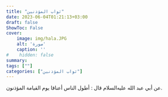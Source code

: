 ```yaml
---
title: "ثواب المؤذنين"
date: 2023-06-04T01:21:13+03:00
draft: false
ShowToc: False
cover:
    image: img/hala.JPG
    alt: 'صورة'
    caption: ''
#    hidden: false
summary: 
tags: [""]
categories: ["ثواب المؤذنين"]
---
```

عن أبي
عبد الله عليه‌السلام قال : أطول الناس أعناقا يوم القيامة المؤذنون.

